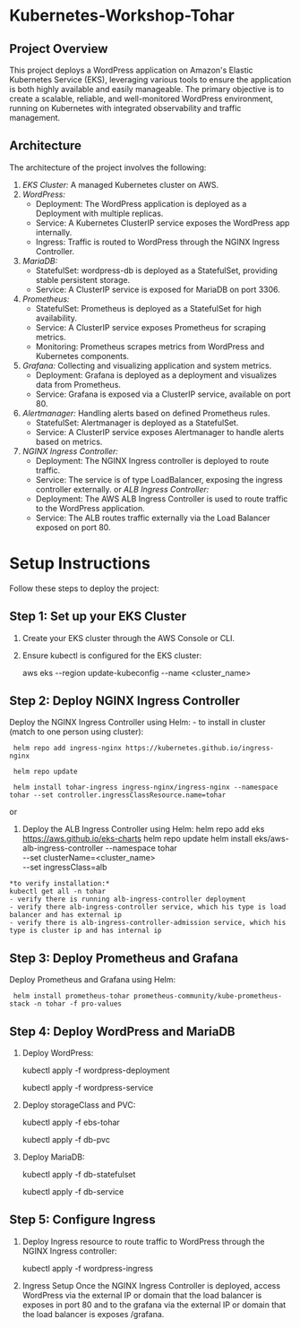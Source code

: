 # Kubernetes-Workshop-Tohar
## Project Overview
This project deploys a WordPress application on Amazon's Elastic Kubernetes Service (EKS), leveraging various tools to ensure the application is both highly available and easily manageable. The primary objective is to create a scalable, reliable, and well-monitored WordPress environment, running on Kubernetes with integrated observability and traffic management.

## Architecture
The architecture of the project involves the following:

1. *EKS Cluster:* A managed Kubernetes cluster on AWS.
2. *WordPress:*
   - Deployment: The WordPress application is deployed as a Deployment with multiple replicas.
   - Service: A Kubernetes ClusterIP service exposes the WordPress app internally.
   - Ingress: Traffic is routed to WordPress through the NGINX Ingress Controller.
4. *MariaDB:*
   - StatefulSet: wordpress-db is deployed as a StatefulSet, providing stable persistent storage.
   - Service: A ClusterIP service is exposed for MariaDB on port 3306.
5. *Prometheus:*
   - StatefulSet: Prometheus is deployed as a StatefulSet for high availability.
   - Service: A ClusterIP service exposes Prometheus for scraping metrics.
   - Monitoring: Prometheus scrapes metrics from WordPress and Kubernetes components.
6. *Grafana:* Collecting and visualizing application and system metrics.
   - Deployment: Grafana is deployed as a deployment and visualizes data from Prometheus.
   - Service: Grafana is exposed via a ClusterIP service, available on port 80.
7. *Alertmanager:* Handling alerts based on defined Prometheus rules.
   - StatefulSet: Alertmanager is deployed as a StatefulSet.
   - Service: A ClusterIP service exposes Alertmanager to handle alerts based on metrics.
8. *NGINX Ingress Controller:*
   - Deployment: The NGINX Ingress controller is deployed to route traffic.
   - Service: The service is of type LoadBalancer, exposing the ingress controller externally.
   or
   *ALB Ingress Controller:*
   - Deployment: The AWS ALB Ingress Controller is used to route traffic to the WordPress application.
   - Service: The ALB routes traffic externally via the Load Balancer exposed on port 80.


# Setup Instructions
  Follow these steps to deploy the project:

## Step 1: Set up your EKS Cluster
  1. Create your EKS cluster through the AWS Console or CLI.
  2. Ensure kubectl is configured for the EKS cluster:

      aws eks --region <region> update-kubeconfig --name <cluster_name>
  
## Step 2: Deploy NGINX Ingress Controller
 Deploy the NGINX Ingress Controller using Helm:
     - to install in cluster (match to one person using cluster):

     helm repo add ingress-nginx https://kubernetes.github.io/ingress-nginx

     helm repo update

     helm install tohar-ingress ingress-nginx/ingress-nginx --namespace tohar --set controller.ingressClassResource.name=tohar

  or
     
  1. Deploy the ALB Ingress Controller using Helm:
    helm repo add eks https://aws.github.io/eks-charts
    helm repo update
    helm install <dist-name> eks/aws-alb-ingress-controller --namespace tohar \
    --set clusterName=<cluster_name> \
    --set ingressClass=alb

    *to verify installation:*
    kubectl get all -n tohar
    - verify there is running alb-ingress-controller deployment
    - verify there alb-ingress-controller service, which his type is load balancer and has external ip
    - verify there is alb-ingress-controller-admission service, which his type is cluster ip and has internal ip


      
## Step 3: Deploy Prometheus and Grafana
 Deploy Prometheus and Grafana using Helm:

     helm install prometheus-tohar prometheus-community/kube-prometheus-stack -n tohar -f pro-values
    
## Step 4: Deploy WordPress and MariaDB
 1. Deploy WordPress:

     kubectl apply -f wordpress-deployment

     kubectl apply -f wordpress-service

 2. Deploy storageClass and PVC:

     kubectl apply -f ebs-tohar

     kubectl apply -f db-pvc
 
 4. Deploy MariaDB:

     kubectl apply -f db-statefulset

     kubectl apply -f db-service

## Step 5: Configure Ingress
 1. Deploy Ingress resource to route traffic to WordPress through the NGINX Ingress controller:

     kubectl apply -f wordpress-ingress

 2. Ingress Setup
    Once the NGINX Ingress Controller is deployed, access WordPress via the external IP or domain that the load balancer is exposes in port 80 and to the grafana via the external IP or domain that the load balancer is exposes /grafana.
